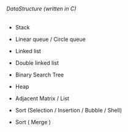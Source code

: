 ###### DataStructure (written in C)
* Stack
* Linear queue / Circle queue
* Linked list
* Double linked list

* Binary Search Tree
* Heap
* Adjacent Matrix / List
* Sort (Selection / Insertion / Bubble / Shell)
* Sort ( Merge )